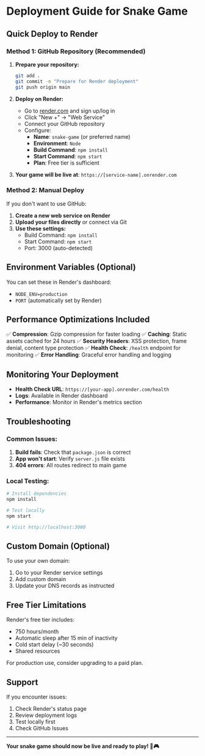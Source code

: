 # Deployment Guide for Snake Game

## Quick Deploy to Render

### Method 1: GitHub Repository (Recommended)

1. **Prepare your repository:**
   ```bash
   git add .
   git commit -m "Prepare for Render deployment"
   git push origin main
   ```

2. **Deploy on Render:**
   - Go to [render.com](https://render.com) and sign up/log in
   - Click "New +" → "Web Service"
   - Connect your GitHub repository
   - Configure:
     - **Name**: `snake-game` (or preferred name)
     - **Environment**: `Node`
     - **Build Command**: `npm install`
     - **Start Command**: `npm start`
     - **Plan**: Free tier is sufficient

3. **Your game will be live at**: `https://[service-name].onrender.com`

### Method 2: Manual Deploy

If you don't want to use GitHub:

1. **Create a new web service on Render**
2. **Upload your files directly** or connect via Git
3. **Use these settings:**
   - Build Command: `npm install`
   - Start Command: `npm start`
   - Port: 3000 (auto-detected)

## Environment Variables (Optional)

You can set these in Render's dashboard:

- `NODE_ENV=production`
- `PORT` (automatically set by Render)

## Performance Optimizations Included

✅ **Compression**: Gzip compression for faster loading
✅ **Caching**: Static assets cached for 24 hours
✅ **Security Headers**: XSS protection, frame denial, content type protection
✅ **Health Check**: `/health` endpoint for monitoring
✅ **Error Handling**: Graceful error handling and logging

## Monitoring Your Deployment

- **Health Check URL**: `https://[your-app].onrender.com/health`
- **Logs**: Available in Render dashboard
- **Performance**: Monitor in Render's metrics section

## Troubleshooting

### Common Issues:

1. **Build fails**: Check that `package.json` is correct
2. **App won't start**: Verify `server.js` file exists
3. **404 errors**: All routes redirect to main game

### Local Testing:

```bash
# Install dependencies
npm install

# Test locally
npm start

# Visit http://localhost:3000
```

## Custom Domain (Optional)

To use your own domain:
1. Go to your Render service settings
2. Add custom domain
3. Update your DNS records as instructed

## Free Tier Limitations

Render's free tier includes:
- 750 hours/month
- Automatic sleep after 15 min of inactivity
- Cold start delay (~30 seconds)
- Shared resources

For production use, consider upgrading to a paid plan.

## Support

If you encounter issues:
1. Check Render's status page
2. Review deployment logs
3. Test locally first
4. Check GitHub Issues

---

**Your snake game should now be live and ready to play! 🐍🎮**